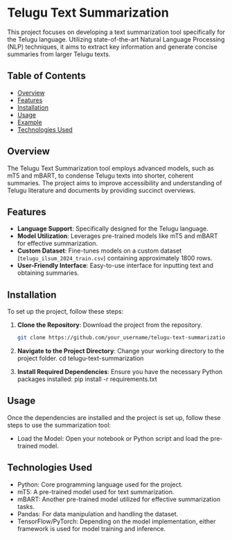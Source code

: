 # Telugu Text Summarization

This project focuses on developing a text summarization tool specifically for the Telugu language. Utilizing state-of-the-art Natural Language Processing (NLP) techniques, it aims to extract key information and generate concise summaries from larger Telugu texts.

## Table of Contents

- [Overview](#overview)
- [Features](#features)
- [Installation](#installation)
- [Usage](#usage)
- [Example](#example)
- [Technologies Used](#technologies-used)


## Overview

The Telugu Text Summarization tool employs advanced models, such as mT5 and mBART, to condense Telugu texts into shorter, coherent summaries. The project aims to improve accessibility and understanding of Telugu literature and documents by providing succinct overviews.

## Features

- **Language Support**: Specifically designed for the Telugu language.
- **Model Utilization**: Leverages pre-trained models like mT5 and mBART for effective summarization.
- **Custom Dataset**: Fine-tunes models on a custom dataset (`telugu_ilsum_2024_train.csv`) containing approximately 1800 rows.
- **User-Friendly Interface**: Easy-to-use interface for inputting text and obtaining summaries.

## Installation

To set up the project, follow these steps:

1. **Clone the Repository**: Download the project from the repository.
   ```bash
   git clone https://github.com/your_username/telugu-text-summarization.git
2. **Navigate to the Project Directory**: Change your working directory to the project folder.
    cd telugu-text-summarization

3. **Install Required Dependencies**: Ensure you have the necessary Python packages installed:
    pip install -r requirements.txt

## Usage
Once the dependencies are installed and the project is set up, follow these steps to use the summarization tool:
- Load the Model: Open your notebook or Python script and load the pre-trained model.

## Technologies Used
- Python: Core programming language used for the project.
- mT5: A pre-trained model used for text summarization.
- mBART: Another pre-trained model utilized for effective summarization tasks.
- Pandas: For data manipulation and handling the dataset.
- TensorFlow/PyTorch: Depending on the model implementation, either framework is used for model training and inference.

